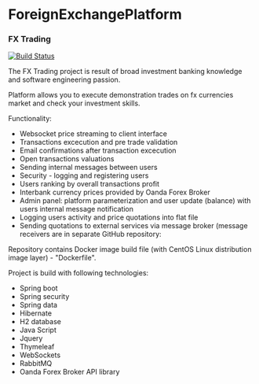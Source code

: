 # ForeignExchangePlatform
### FX Trading 

[![Build Status](https://travis-ci.com/mlipski00/ForeignExchangePlatform.svg?branch=Branch-without-message-broker)](https://travis-ci.com/mlipski00/ForeignExchangePlatform)


The FX Trading project is result of broad investment banking knowledge and software engineering passion.

Platform allows you to execute demonstration trades on fx currencies market and check your investment skills.

Functionality:
* Websocket price streaming to client interface
* Transactions excecution and pre trade validation
* Email confirmations after transaction excecution
* Open transactions valuations
* Sending internal messages between users
* Security - logging and registering users 
* Users ranking by overall transactions profit
* Interbank currency prices provided by Oanda Forex Broker
* Admin panel: platform parameterization and user update (balance) with users internal message notification
* Logging users activity and price quotations into flat file
* Sending quotations to external services via message broker (message receivers are in separate GitHub repository: 

Repository contains Docker image build file (with CentOS Linux distribution image layer) - "Dockerfile".

Project is build with following technologies:
* Spring boot
* Spring security
* Spring data
* Hibernate
* H2 database
* Java Script
* Jquery
* Thymeleaf
* WebSockets
* RabbitMQ
* Oanda Forex Broker API library

